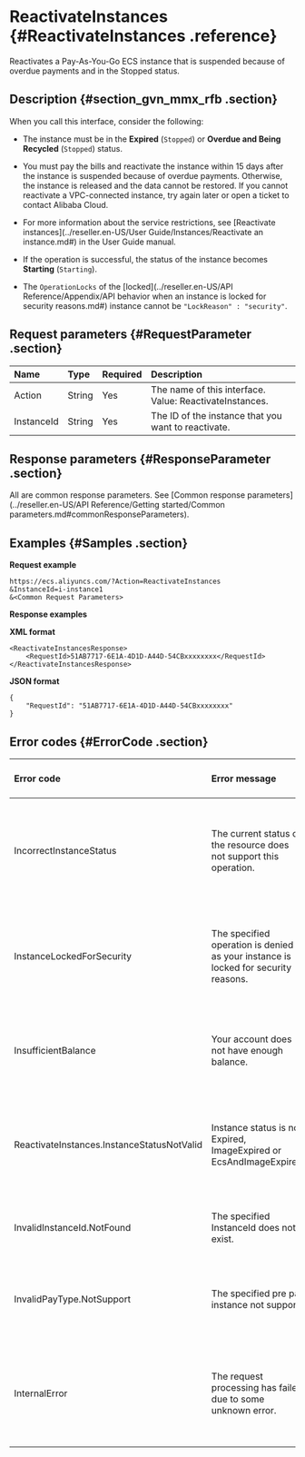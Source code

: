 # ReactivateInstances {#ReactivateInstances .reference}

Reactivates a Pay-As-You-Go ECS instance that is suspended because of overdue payments and in the Stopped status.

## Description {#section_gvn_mmx_rfb .section}

When you call this interface, consider the following:

-   The instance must be in the **Expired** \(`Stopped`\) or **Overdue and Being Recycled** \(`Stopped`\) status.

-   You must pay the bills and reactivate the instance within 15 days after the instance is suspended because of overdue payments. Otherwise, the instance is released and the data cannot be restored. If you cannot reactivate a VPC-connected instance, try again later or open a ticket to contact Alibaba Cloud.

-   For more information about the service restrictions, see [Reactivate instances](../reseller.en-US/User Guide/Instances/Reactivate an instance.md#) in the User Guide manual.

-   If the operation is successful, the status of the instance becomes **Starting** \(`Starting`\).

-   The `OperationLocks` of the [locked](../reseller.en-US/API Reference/Appendix/API behavior when an instance is locked for security reasons.md#) instance cannot be `"LockReason" : "security"`.


## Request parameters {#RequestParameter .section}

|Name|Type|Required|Description|
|:---|:---|:-------|:----------|
|Action|String|Yes|The name of this interface. Value: ReactivateInstances.|
|InstanceId|String|Yes|The ID of the instance that you want to reactivate.|

## Response parameters {#ResponseParameter .section}

All are common response parameters. See [Common response parameters](../reseller.en-US/API Reference/Getting started/Common parameters.md#commonResponseParameters).

## Examples {#Samples .section}

**Request example** 

```
https://ecs.aliyuncs.com/?Action=ReactivateInstances
&InstanceId=i-instance1
&<Common Request Parameters>
```

**Response examples**

**XML format**

```
<ReactivateInstancesResponse>
    <RequestId>51AB7717-6E1A-4D1D-A44D-54CBxxxxxxxx</RequestId>
</ReactivateInstancesResponse>
```

**JSON format**

```
{
	"RequestId": "51AB7717-6E1A-4D1D-A44D-54CBxxxxxxxx"
}
```

## Error codes {#ErrorCode .section}

|Error code|Error message|HTTP status code|Description|
|:---------|:------------|:---------------|:----------|
|IncorrectInstanceStatus|The current status of the resource does not support this operation.|403|The operation is not supported when the instance is in its current status.|
|InstanceLockedForSecurity|The specified operation is denied as your instance is locked for security reasons.|403|The request is denied because this resource is locked for safety concerns.|
|InsufficientBalance|Your account does not have enough balance.|403|Your account has unpaid bills. Pay all the bills and try again.|
|ReactivateInstances.InstanceStatusNotValid|Instance status is not Expired, ImageExpired or EcsAndImageExpired.|403|The Pay-As-You-Go instance is not in the **Expired** or **Overdue and Being Recycled** status.|
|InvalidInstanceId.NotFound|The specified InstanceId does not exist.|404|The specified InstanceId does not exist.|
|InvalidPayType.NotSupport|The specified pre pay instance not support.|404|This operation is supported only for Pay-As-You-Go instances.|
|InternalError|The request processing has failed due to some unknown error.|500|The error message returned when an internal error occurs. Please try again later.|

